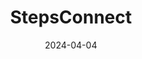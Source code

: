 ---  
layout: startup_page  
title: "StepsConnect"  
id: "stepsconnect.com"  
permalink: "/stepsconnectstepsconnect.com04042024/"  
website: "https://stepsconnect.com/"  
funding_round: "Pre-Seed"  
funding_amount: "€1M"  
investors: "40Jemz Ventures, Eden Ventures by IAG, Maggioli Ventures, Moffu Labs, GÉNÈRAS Corporate, Moonstone Fund, KF-Invest, Enzima12, Emiliano Maria Cappuccitti, Gianpaolo Naef, Massimo Cioffi, Dino Caprioni, Massimo Pagnetti"  
about: "StepsConnect is a digital recruiting platform designed to help HR teams find qualified Gen-Z and millennial candidates. It utilizes a matching algorithm to optimize profile analysis and job discovery, serving clients primarily in retail, large-scale distribution, hospitality, and fashion sectors. The platform addresses the high staff turnover and multichannel recruitment needs of these industries."  
markets: "HRtech, Recruiting, Human Resources, Online Portals, Recruiting"  
hq: "Milan, Lombardy, Italy"  
founded_year: "2019"  
linkedin: "https://www.linkedin.com/company/stepsconnect/"  
twitter: ""  
instagram: ""  
facebook: "https://www.facebook.com/steps.italia/?locale=hi_IN"  
crunchbase: "https://www.crunchbase.com/organization/stepsconnect"  
pitchbook: "https://pitchbook.com/profiles/company/516182-50"  

date_display: "04-Apr-2024"  
date: "2024-04-04"

# SEO Optimization  
meta_title: "StepsConnect - Pre-Seed Funding (€1M)"  
meta_description: "StepsConnect, StepsConnect is a digital recruiting platform designed to help HR teams find qualified Gen-Z and millennial candidates. It utilizes a matching algorit..."  
meta_keywords: "StepsConnect, HRtech, Recruiting, Human Resources, Online Portals, Recruiting, Pre-Seed funding"  
canonical_url: "https://startup.projectstartups.com/stepsconnectstepsconnect.com04042024/"  
---
